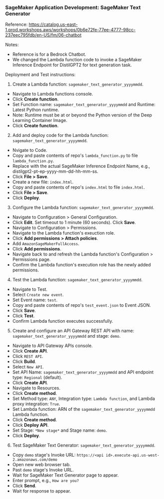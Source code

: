 ### SageMaker Application Development: SageMaker Text Generator

Reference: https://catalog.us-east-1.prod.workshops.aws/workshops/0b6e72fe-77ee-4777-98cc-237eec795fdb/en-US/fm/06-chatbot

Notes:
- Reference is for a Bedrock Chatbot.
- We changed the Lambda function code to invoke a SageMaker Inference Endpoint for DistilGPT2 for text generation task.

Deployment and Test instructions:

1. Create a Lambda function: `sagemaker_text_generator_yyyymmdd`.

- Navigate to Lambda functions console.
- Click **Create function**.
- Set Function name: `sagemaker_text_generator_yyyymmdd` and Runtime: Latest Python runtime.
- Note: Runtime must be at or beyond the Python version of the Deep Learning Container Image.
- Click **Create function**.

2. Add and deploy code for the Lambda function: `sagemaker_text_generator_yyyymmdd`.

- Nvigate to Code.
- Copy and paste contents of repo's `lambda_function.py` to file `lambda_function.py`.
- Replace <SageMaker Inference Endpoint Name> with the actual SageMaker Inference Endpoint Name, e.g., distilgpt2-pt-ep-yyyy-mm-dd-hh-mm-ss.
- Click **File > Save**.
- Create a new file: `index.html`.
- Copy and paste contents of repo's `index.html` to file `index.html`.
- Click **File > Save**.
- Click **Deploy**.

3. Configure the Lambda function: `sagemaker_text_generator_yyyymmdd`.

- Navigate to Configuration > General Configuration.
- Click **Edit**.  Set timeout to 1 minute (60 seconds). Click **Save**.
- Navigate to Configuration > Permissions.
- Navigate to the Lambda function's exeuction role.
- Click **Add permissions > Attach policies**.
- Add `AmazonSageMakerFullAccess`.
- Click **Add permissions**.
- Navigate back to and refresh the Lambda function's Configuration > Permissions page.
- Confirm the Lambda function's execution role has the newly added permissions.

4. Test the Lambda function: `sagemaker_text_generator_yyyymmdd`.

- Navigate to Test.
- Select `Create new event`.
- Set Event name: `test`.
- Copy and paste contents of repo's `test_event.json` to Event JSON.
- Click **Save**.
- Click **Test**.
- Confirm Lambda function executes successfully.

5. Create and configure an API Gateway REST API with name: `sagemaker_text_generator_yyyymmdd` and stage: `demo`.

- Navigate to API Gateway APIs console.
- Click **Create API**.
- Click `REST API`.
- Click **Build**.
- Select `New API`.
- Set API Name: `sagemaker_text_generator_yyyymmdd` and API endpoint type: `Regional` (default).
- Click **Create API**.
- Navigate to Resources.
- Click **Create method**.
- Set Method type: `ANY`, Integration type: `Lambda function`, and Lambda proxy integration: `True`.
- Set Lambda function: ARN of the `sagemaker_text_generator_yyyymmdd` Lambda function.
- Click **Create method**.
- Click **Deploy API**.
- Set Stage: `*New stage*` and Stage name: `demo`.
- Click **Deploy**.

6. Test SageMaker Text Generator: `sagemaker_text_generator_yyyymmdd`.

- Copy `demo` stage's Invoke URL: `https://<api id>.execute-api.us-west-2.amazonaws.com/demo`
- Open new web browser tab.
- Past `demo` stage's Invoke URL.
- Wait for SageMaker Text Generator page to appear.
- Enter prompt, e.g., `How are you?`
- Click **Send**.
- Wait for response to appear.
